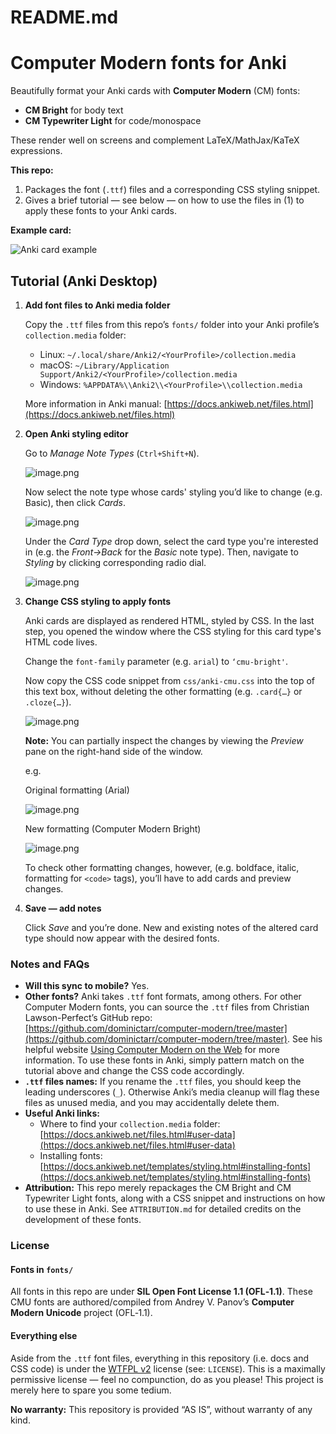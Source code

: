 # README.md

# Computer Modern fonts for Anki

Beautifully format your Anki cards with **Computer Modern** (CM) fonts: 

- **CM Bright** for body text
- **CM Typewriter Light** for code/monospace

These render well on screens and complement LaTeX/MathJax/KaTeX expressions. 

**This repo:**

1. Packages the font (`.ttf`) files and a corresponding CSS styling snippet.
2. Gives a brief tutorial &mdash; see below &mdash; on how to use the files in (1) to apply these fonts to your Anki cards.

**Example card:**

![Anki card example](images/anki-card-example.png)

## Tutorial (Anki Desktop)

1. **Add font files to Anki media folder**
    
    Copy the `.ttf` files from this repo’s `fonts/` folder into your Anki profile’s `collection.media` folder:
    
    - Linux: `~/.local/share/Anki2/<YourProfile>/collection.media`
    - macOS: `~/Library/Application Support/Anki2/<YourProfile>/collection.media`
    - Windows: `%APPDATA%\\Anki2\\<YourProfile>\\collection.media`
    
    More information in Anki manual: [https://docs.ankiweb.net/files.html](https://docs.ankiweb.net/files.html)
    
2. **Open Anki styling editor**
    
    Go to *Manage Note Types* (`Ctrl+Shift+N`).
    
    ![image.png](images/image.png)
    
    Now select the note type whose cards' styling you’d like to change (e.g. Basic), then click *Cards*.
    
    ![image.png](images/image%201.png)
    
    Under the *Card Type* drop down, select the card type you're interested in (e.g. the *Front->Back* for the *Basic* note type). Then, navigate to *Styling* by clicking corresponding radio dial.
    
    ![image.png](images/image%202.png)
    
3. **Change CSS styling to apply fonts**
    
    Anki cards are displayed as rendered HTML, styled by CSS. In the last step, you opened the window where the CSS styling for this card type's HTML code lives.
    
    Change the `font-family` parameter (e.g. `arial`) to `‘cmu-bright'`.
    
    Now copy the CSS code snippet from `css/anki-cmu.css` into the top of this text box, without deleting the other formatting (e.g. `.card{…}` or `.cloze{…}`).
    
    ![image.png](images/image%203.png)
    
    **Note:** You can partially inspect the changes by viewing the *Preview* pane on the right-hand side of the window.
    
    e.g.
    
    Original formatting (Arial)
    
    ![image.png](images/image%204.png)
    
    New formatting (Computer Modern Bright)
    
    ![image.png](images/image%205.png)
    
    To check other formatting changes, however, (e.g. boldface, italic, formatting for `<code>` tags), you’ll have to add cards and preview changes.
    
4. **Save — add notes**
    
    Click *Save* and you’re done. New and existing notes of the altered card type should now appear with the desired fonts.
    

### Notes and FAQs

- **Will this sync to mobile?** Yes.
- **Other fonts?** Anki takes `.ttf` font formats, among others. For other Computer Modern fonts, you can source the `.ttf` files from Christian Lawson-Perfect’s GitHub repo: [https://github.com/dominictarr/computer-modern/tree/master](https://github.com/dominictarr/computer-modern/tree/master). See his helpful website [Using Computer Modern on the Web](https://www.checkmyworking.com/cm-web-fonts/) for more information. To use these fonts in Anki, simply pattern match on the tutorial above and change the CSS code accordingly.
- **`.ttf` files names:** If you rename the `.ttf` files, you should keep the leading underscores (`_`). Otherwise Anki’s media cleanup will flag these files as unused media, and you may accidentally delete them.
- **Useful Anki links:**
    - Where to find your `collection.media` folder: [https://docs.ankiweb.net/files.html#user-data](https://docs.ankiweb.net/files.html#user-data)
    - Installing fonts: [https://docs.ankiweb.net/templates/styling.html#installing-fonts](https://docs.ankiweb.net/templates/styling.html#installing-fonts)
- **Attribution:** This repo merely repackages the CM Bright and CM Typewriter Light fonts, along with a CSS snippet and instructions on how to use these in Anki. See `ATTRIBUTION.md` for detailed credits on the development of these fonts.

### License

#### Fonts in `fonts/`

All fonts in this repo are under **SIL Open Font License 1.1 (OFL‑1.1)**. These CMU fonts are authored/compiled from Andrey V. Panov’s **Computer Modern Unicode** project (OFL‑1.1). 

#### Everything else

Aside from the `.ttf` font files, everything in this repository (i.e. docs and CSS code) is under the [WTFPL v2](https://www.wtfpl.net/) license (see: `LICENSE`). This is a maximally permissive license — feel no compunction, do as you please! This project is merely here to spare you some tedium.

**No warranty:** This repository is provided “AS IS”, without warranty of any kind.

